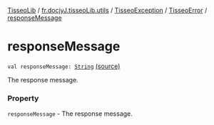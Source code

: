 [TisseoLib](../../../index.md) / [fr.docjyJ.tisseoLib.utils](../../index.md) / [TisseoException](../index.md) / [TisseoError](index.md) / [responseMessage](./response-message.md)

# responseMessage

`val responseMessage: `[`String`](https://kotlinlang.org/api/latest/jvm/stdlib/kotlin/-string/index.html) [(source)](https://github.com/docjyJ/TisseoLib/tree/master/src/main/kotlin/fr/docjyJ/tisseoLib/utils/TisseoException.kt#L30)

The response message.

### Property

`responseMessage` - The response message.